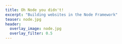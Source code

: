 ```yaml
---
title: Oh Node you didn't!
excerpt: "Building websites in the Node Framework"
teaser: node.jpg
header:
  overlay_image: node.jpg
  overlay_filter: 0.5
---
```

